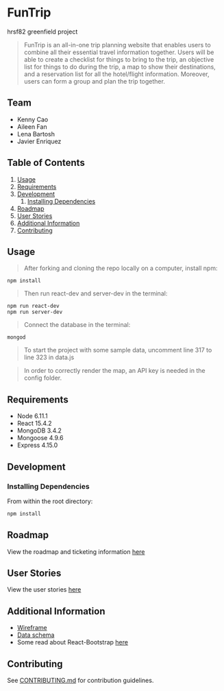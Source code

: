 # FunTrip
hrsf82 greenfield project

> FunTrip is an all-in-one trip planning website that enables users to combine all their essential travel information together. Users will be able to create a checklist for things to bring to the trip, an objective list for things to do during the trip, a map to show their destinations, and a reservation list for all the hotel/flight information. Moreover, users can form a group and plan the trip together. 

## Team

  - Kenny Cao
  - Aileen Fan
  - Lena Bartosh
  - Javier Enriquez

## Table of Contents

1. [Usage](#Usage)
1. [Requirements](#requirements)
1. [Development](#development)
    1. [Installing Dependencies](#installing-dependencies)
1. [Roadmap](#roadmap)
1. [User Stories](#user-stories)
1. [Additional Information](#additional-information)
1. [Contributing](#contributing)

## Usage

> After forking and cloning the repo locally on a computer, install npm: 

```
npm install

```
> Then run react-dev and server-dev in the terminal:

```
npm run react-dev
npm run server-dev
```
> Connect the database in the terminal: 

```
mongod

```
> To start the project with some sample data, uncomment line 317 to line 323 in data.js

> In order to correctly render the map, an API key is needed in the config folder.

## Requirements

- Node 6.11.1
- React 15.4.2
- MongoDB 3.4.2
- Mongoose 4.9.6
- Express 4.15.0

## Development

### Installing Dependencies

From within the root directory:

```sh
npm install

```

## Roadmap

View the roadmap and ticketing information [here](https://trello.com/b/1dkFWLno/funtrip)

## User Stories

View the user stories [here](https://docs.google.com/document/d/1j-vBE2c-PDgrn3o0Rq3vqFsFftWiNFMYTguVCWzNqbw/edit?usp=sharing)

## Additional Information 

- [Wireframe](https://drive.google.com/file/d/0B__VKvREYvbHZDNQS0pBR1ZmRFE/view?usp=sharing)
- [Data schema](https://docs.google.com/document/d/1j-vBE2c-PDgrn3o0Rq3vqFsFftWiNFMYTguVCWzNqbw/edit?ts=59cc223a)
- Some read about React-Bootstrap [here](https://react-bootstrap.github.io/components.html)

## Contributing

See [CONTRIBUTING.md](CONTRIBUTING.md) for contribution guidelines.
